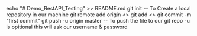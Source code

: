 echo "# Demo_RestAPI_Testing" >> README.md
git init  -- To Create a local repository in our machine
git remote add origin <<Provide the Git Repo Link>>
git add <<filename>>
git commit -m "first commit"
git push -u origin master -- To push the file to our git repo -u is opitional this will ask our username & password
